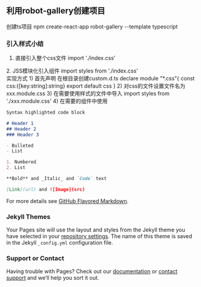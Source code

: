 ## 利用robot-gallery创建项目
创建ts项目
npm create-react-app robot-gallery --template typescript
### 引入样式小结
1. 直接引入整个css文件
import './index.css'
<div className="app"/>
2. JSS模块化引入组件
import styles from './index.css'
<div className={styles.app}>
实现方式
1) 首先声明 在根目录创建custom.d.ts
 declare module "*.css"{
    const css:{[key:string]:string}
    export default css
}
2) 对css的文件设置文件名为xxx.module.css
3) 在需要使用样式的文件中导入
  import styles from './xxx.module.css'
4) 在需要的组件中使用
  <div className={styles.yyy}>

```markdown
Syntax highlighted code block

# Header 1
## Header 2
### Header 3

- Bulleted
- List

1. Numbered
2. List

**Bold** and _Italic_ and `Code` text

[Link](url) and ![Image](src)
```

For more details see [GitHub Flavored Markdown](https://guides.github.com/features/mastering-markdown/).

### Jekyll Themes

Your Pages site will use the layout and styles from the Jekyll theme you have selected in your [repository settings](https://github.com/kennis-wang/giterror/settings/pages). The name of this theme is saved in the Jekyll `_config.yml` configuration file.

### Support or Contact

Having trouble with Pages? Check out our [documentation](https://docs.github.com/categories/github-pages-basics/) or [contact support](https://support.github.com/contact) and we’ll help you sort it out.

